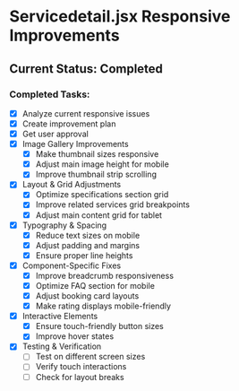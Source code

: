 # Servicedetail.jsx Responsive Improvements

## Current Status: Completed

### Completed Tasks:
- [x] Analyze current responsive issues
- [x] Create improvement plan
- [x] Get user approval
- [x] Image Gallery Improvements
  - [x] Make thumbnail sizes responsive
  - [x] Adjust main image height for mobile
  - [x] Improve thumbnail strip scrolling
- [x] Layout & Grid Adjustments
  - [x] Optimize specifications section grid
  - [x] Improve related services grid breakpoints
  - [x] Adjust main content grid for tablet
- [x] Typography & Spacing
  - [x] Reduce text sizes on mobile
  - [x] Adjust padding and margins
  - [x] Ensure proper line heights
- [x] Component-Specific Fixes
  - [x] Improve breadcrumb responsiveness
  - [x] Optimize FAQ section for mobile
  - [x] Adjust booking card layouts
  - [x] Make rating displays mobile-friendly
- [x] Interactive Elements
  - [x] Ensure touch-friendly button sizes
  - [x] Improve hover states
- [x] Testing & Verification
  - [ ] Test on different screen sizes
  - [ ] Verify touch interactions
  - [ ] Check for layout breaks
